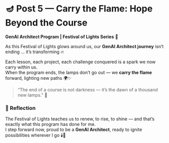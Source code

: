 ﻿# 🪔 Post 5 — Carry the Flame: Hope Beyond the Course
**GenAI Architect Program | Festival of Lights Series** 🌟  

As this Festival of Lights glows around us, our **GenAI Architect journey** isn’t ending … it’s transforming 🔥  

Each lesson, each project, each challenge conquered is a spark we now carry within us.  
When the program ends, the lamps don’t go out — we **carry the flame** forward, lighting new paths 🌍✨  

> “The end of a course is not darkness — it’s the dawn of a thousand new lamps.” 🌠  

### 💭 Reflection
The Festival of Lights teaches us to renew, to rise, to shine — and that’s exactly what this program has done for me.  
I step forward now, proud to be a **GenAI Architect**, ready to ignite possibilities wherever I go 🕯️🚀  
